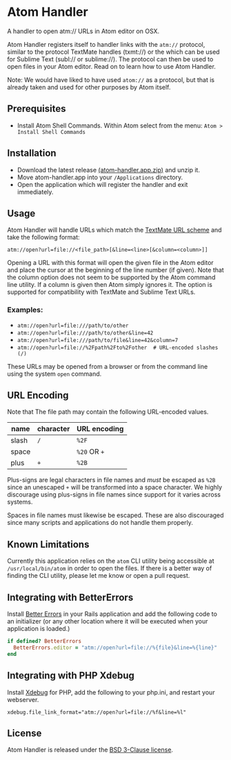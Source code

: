 # Atom Handler

A handler to open atm:// URLs in Atom editor on OSX.

Atom Handler registers itself to handler links with the `atm://` protocol, similar to the protocol TextMate handles (txmt://) or the which can be used for Sublime Text (subl:// or sublime://). The protocol can then be used to open files in your Atom editor. Read on to learn how to use Atom Handler.

Note: We would have liked to have used `atom://` as a protocol, but that is already taken and used for other purposes by Atom itself.

## Prerequisites

- Install Atom Shell Commands. Within Atom select from the menu: `Atom > Install Shell Commands`

## Installation

- Download the latest release [(atom-handler.app.zip)](https://github.com/WizardOfOgz/atom-handler/releases/download/1.1.2/atom-handler.app.zip) and unzip it.
- Move atom-handler.app into your `/Applications` directory.
- Open the application which will register the handler and exit immediately.

## Usage

Atom Handler will handle URLs which match the [TextMate URL scheme](http://blog.macromates.com/2007/the-textmate-url-scheme/) and take the following format:

`atm://open?url=file://<file_path>[&line=<line>[&column=<column>]]`

Opening a URL with this format will open the given file in the Atom editor and place the cursor at the beginning of the line number (if given). Note that the column option does not seem to be supported by the Atom command line utility. If a column is given then Atom simply ignores it. The option is supported for compatibility with TextMate and Sublime Text URLs.

### Examples:
- `atm://open?url=file:///path/to/other`
- `atm://open?url=file:///path/to/other&line=42`
- `atm://open?url=file:///path/to/file&line=42&column=7`
- `atm://open?url=file://%2Fpath%2Fto%2Fother  # URL-encoded slashes (/)`

These URLs may be opened from a browser or from the command line using the system `open` command.

## URL Encoding

Note that The file path may contain the following URL-encoded values.

|name|character|URL encoding|
|---|---|---|
|slash|`/`|`%2F`|
|space|` `|`%20` OR `+`|
|plus|`+`|`%2B`|

Plus-signs are legal characters in file names and _must_ be escaped as `%2B` since an unescaped `+` will be transformed into a space character. We highly discourage using plus-signs in file names since support for it varies across systems.

Spaces in file names must likewise be escaped. These are also discouraged since many scripts and applications do not handle them properly.

## Known Limitations

Currently this application relies on the `atom` CLI utility being accessible at `/usr/local/bin/atom` in order to open the files. If there is a better way of finding the CLI utility, please let me know or open a pull request.

## Integrating with BetterErrors

Install [Better Errors](https://github.com/charliesome/better_errors) in your Rails application and add the following code to an initializer (or any other location where it will be executed when your application is loaded.)

```ruby
if defined? BetterErrors
  BetterErrors.editor = "atm://open?url=file://%{file}&line=%{line}"
end
```

## Integrating with PHP Xdebug

Install [Xdebug](http://xdebug.org) for PHP, add the following to your php.ini, and restart your webserver.

```
xdebug.file_link_format="atm://open?url=file://%f&line=%l"
```

## License

Atom Handler is released under the [BSD 3-Clause license](https://github.com/WizardOfOgz/atom-handler/blob/master/LICENSE).
